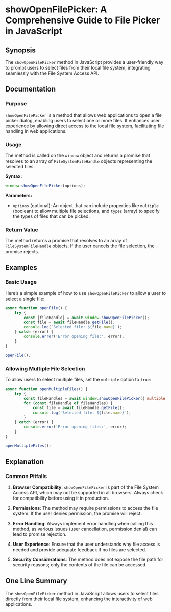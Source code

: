 <!--
Meta Description: # showOpenFilePicker: A Comprehensive Guide to File Picker in JavaScript ## Synopsis The `showOpenFilePicker` method in JavaScript provides a user-fri...
Meta Keywords: file, error, showopenfilepicker, method, user
-->

# showOpenFilePicker: A Comprehensive Guide to File Picker in JavaScript

## Synopsis
The `showOpenFilePicker` method in JavaScript provides a user-friendly way to prompt users to select files from their local file system, integrating seamlessly with the File System Access API.

## Documentation
### Purpose
`showOpenFilePicker` is a method that allows web applications to open a file picker dialog, enabling users to select one or more files. It enhances user experience by allowing direct access to the local file system, facilitating file handling in web applications.

### Usage
The method is called on the `window` object and returns a promise that resolves to an array of `FileSystemFileHandle` objects representing the selected files.

**Syntax:**
```javascript
window.showOpenFilePicker(options);
```

**Parameters:**
- `options` (optional): An object that can include properties like `multiple` (boolean) to allow multiple file selections, and `types` (array) to specify the types of files that can be picked.

### Return Value
The method returns a promise that resolves to an array of `FileSystemFileHandle` objects. If the user cancels the file selection, the promise rejects.

## Examples
### Basic Usage
Here’s a simple example of how to use `showOpenFilePicker` to allow a user to select a single file:

```javascript
async function openFile() {
    try {
        const [fileHandle] = await window.showOpenFilePicker();
        const file = await fileHandle.getFile();
        console.log(`Selected file: ${file.name}`);
    } catch (error) {
        console.error('Error opening file:', error);
    }
}

openFile();
```

### Allowing Multiple File Selection
To allow users to select multiple files, set the `multiple` option to `true`:

```javascript
async function openMultipleFiles() {
    try {
        const fileHandles = await window.showOpenFilePicker({ multiple: true });
        for (const fileHandle of fileHandles) {
            const file = await fileHandle.getFile();
            console.log(`Selected file: ${file.name}`);
        }
    } catch (error) {
        console.error('Error opening files:', error);
    }
}

openMultipleFiles();
```

## Explanation
### Common Pitfalls
1. **Browser Compatibility**: `showOpenFilePicker` is part of the File System Access API, which may not be supported in all browsers. Always check for compatibility before using it in production.
   
2. **Permissions**: The method may require permissions to access the file system. If the user denies permission, the promise will reject.

3. **Error Handling**: Always implement error handling when calling this method, as various issues (user cancellation, permission denial) can lead to promise rejection.

4. **User Experience**: Ensure that the user understands why file access is needed and provide adequate feedback if no files are selected.

5. **Security Considerations**: The method does not expose the file path for security reasons; only the contents of the file can be accessed.

## One Line Summary
The `showOpenFilePicker` method in JavaScript allows users to select files directly from their local file system, enhancing the interactivity of web applications.